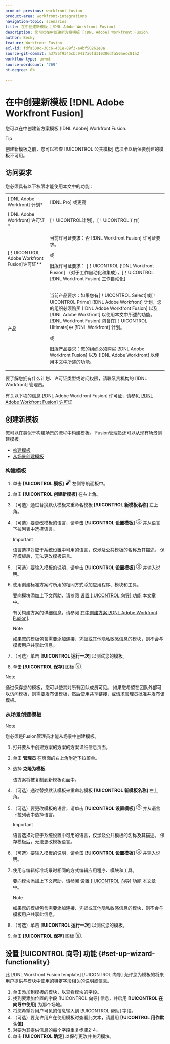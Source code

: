 ```yaml
---
product-previous: workfront-fusion
product-area: workfront-integrations
navigation-topic: scenarios
title: 在中创建新模板 [!DNL Adobe Workfront Fusion]
description: 您可以在中创建新方案模板 [!DNL Adobe] Workfront Fusion.
author: Becky
feature: Workfront Fusion
exl-id: fdfa509c-30c6-431e-89f3-a4bf50261e8a
source-git-commit: a3756f9345cbc9417a6fd110306dfa50aecc81a2
workflow-type: tm+mt
source-wordcount: '769'
ht-degree: 0%

---
```


# 在中创建新模板 [!DNL Adobe Workfront Fusion]

您可以在中创建新方案模板 [!DNL Adobe] Workfront Fusion.

>[!TIP]
>
>创建新模板之前，您可以检查 [!UICONTROL 公共模板] 选项卡以确保要创建的模板不可用。

## 访问要求

您必须具有以下权限才能使用本文中的功能：

<table style="table-layout:auto"> 
 <col> 
 <col> 
 <tbody> 
  <tr> 
    <td role="rowheader">[!DNL Adobe Workfront] 计划*</td> 
   <td> <p>[!DNL Pro] 或更高</p> </td> 
  </tr> 
  <tr data-mc-conditions=""> 
   <td role="rowheader">[!DNL Adobe Workfront] 许可证*</td> 
   <td> <p>[！UICONTROL计划]，[！UICONTROL工作]</p> </td> 
  </tr> 
  <tr> 
   <td role="rowheader">[！UICONTROL Adobe Workfront Fusion]许可证**</td> 
  <td>
   <p>当前许可证要求：否 [!DNL Workfront Fusion] 许可证要求。</p>
   <p>或</p>
   <p>旧版许可证要求： [！UICONTROL [!DNL Workfront Fusion] （对于工作自动化和集成），[！UICONTROL [!DNL Workfront Fusion] 工作自动化]</p>
   </td>    </tr> 
  </tr> 
  <tr> 
   <td role="rowheader">产品</td> 
   <td>
   <p>当前产品要求：如果您有[！UICONTROL Select]或[！UICONTROL Prime] [!DNL Adobe Workfront] 计划，您的组织必须购买 [!DNL Adobe Workfront Fusion] 以及 [!DNL Adobe Workfront] 以使用本文中所述的功能。 [!DNL Workfront Fusion] 包含在[！UICONTROL Ultimate]中 [!DNL Workfront] 计划。</p>
   <p>或</p>
   <p>旧版产品要求：您的组织必须购买 [!DNL Adobe Workfront Fusion] 以及 [!DNL Adobe Workfront] 以使用本文中所述的功能。</p>
   </td> 
  </tr> 
 </tbody> 
</table>

要了解您拥有什么计划、许可证类型或访问权限，请联系贵机构的 [!DNL Workfront] 管理员。

有关以下项的信息 [!DNL Adobe Workfront Fusion] 许可证，请参见 [[!DNL Adobe Workfront Fusion] 许可证](../../../workfront-fusion/get-started/license-automation-vs-integration.md)

## 创建新模板

您可以在类似于构建场景的流程中构建模板。 Fusion管理员还可以从现有场景创建模板。

* [构建模板](#build-a-template)
* [从场景创建模板](#create-a-template-from-a-scenario)

### 构建模板

1. 单击 **[!UICONTROL 模板]** ![](assets/fusion-template-icon.png) 左侧导航面板中。
1. 单击 **[!UICONTROL 创建新模板]** 在右上角。
1. （可选）通过替换默认模板来重命名模板 **[!UICONTROL 新模板名称]** 左上角。
1. （可选）要更改模板的语言，请单击 **[!UICONTROL 设置模板]** ![](assets/fusion-scenario-settings-icon.png) 并从语言下拉列表中选择语言。

   >[!IMPORTANT]
   >
   >语言选择对应于系统设置中可用的语言，仅涉及公共模板的名称及其描述。 保存模板后，无法更改模板语言。

1. （可选）要输入模板的说明，请单击 **[!UICONTROL 设置模板]** ![](assets/fusion-scenario-settings-icon.png) 并输入说明。
1. 使用创建标准方案时所用的相同方式添加应用程序、模块和工具。

   要向模块添加上下文帮助，请参阅 [设置 [!UICONTROL 向导] 功能](#set-up-wizard-functionality) 本文章中。

   有关构建方案的详细信息，请参阅 [在中创建方案 [!DNL Adobe Workfront Fusion]](../../../workfront-fusion/scenarios/create-a-scenario.md).

   >[!NOTE]
   >
   >如果您的模板包含需要添加连接、凭据或其他隐私敏感信息的模块，则不会与模板用户共享此信息。

1. （可选）单击 **[!UICONTROL 运行一次]** 以测试您的模板。
1. 单击 **[!UICONTROL 保存]** 图标 ![](assets/save-icon.png).

>[!NOTE]
>
>通过保存您的模板，您可以使其对所有团队成员可见。 如果您希望在团队外部可以访问模板，则需要发布该模板，然后使用共享链接，或请求管理员批准并发布该模板。

### 从场景创建模板

>[!NOTE]
>
>您必须是Fusion管理员才能从场景中创建模板。

1. 打开要从中创建方案的方案的方案详细信息页面。
1. 单击 **管理员** 在页面的右上角附近下拉菜单。
1. 选择 **克隆为模板**.

   该方案将被复制到新模板页面中。
1. （可选）通过替换默认模板来重命名模板 **[!UICONTROL 新模板名称]** 左上角。
1. （可选）要更改模板的语言，请单击 **[!UICONTROL 设置模板]** ![](assets/fusion-scenario-settings-icon.png) 并从语言下拉列表中选择语言。

   >[!IMPORTANT]
   >
   >语言选择对应于系统设置中可用的语言，仅涉及公共模板的名称及其描述。 保存模板后，无法更改模板语言。

1. （可选）要输入模板的说明，请单击 **[!UICONTROL 设置模板]** ![](assets/fusion-scenario-settings-icon.png) 并输入说明。
1. 使用与编辑标准场景时相同的方式编辑应用程序、模块和工具。

   要向模块添加上下文帮助，请参阅 [设置 [!UICONTROL 向导] 功能](#set-up-wizard-functionality) 本文章中。

   >[!NOTE]
   >
   >如果您的模板包含需要添加连接、凭据或其他隐私敏感信息的模块，则不会与模板用户共享此信息。

1. （可选）单击 **[!UICONTROL 运行一次]** 以测试您的模板。
1. 单击 **[!UICONTROL 保存]** 图标 ![](assets/save-icon.png).

## 设置 [!UICONTROL 向导] 功能 {#set-up-wizard-functionality}

此 [!DNL Workfront Fusion template] [!UICONTROL 向导] 允许您为模板的将来用户提供与模块中使用的特定字段相关的说明或信息。

1. 单击添加到模板的模块，以查看模块的字段。
1. 找到要添加位置的字段 [!UICONTROL 向导] 信息，并启用 **[!UICONTROL 在向导中使用]** 为那个场地。
1. 将您希望对用户可见的信息输入到 [!UICONTROL 帮助] 字段。
1. （可选）要允许用户在使用模板时查看此文本，请启用 **[!UICONTROL 用作默认值]**.
1. 对要为其提供信息的每个字段重复步骤2-4。
1. 单击 **[!UICONTROL 确定]** 以保存更改并关闭模块。
